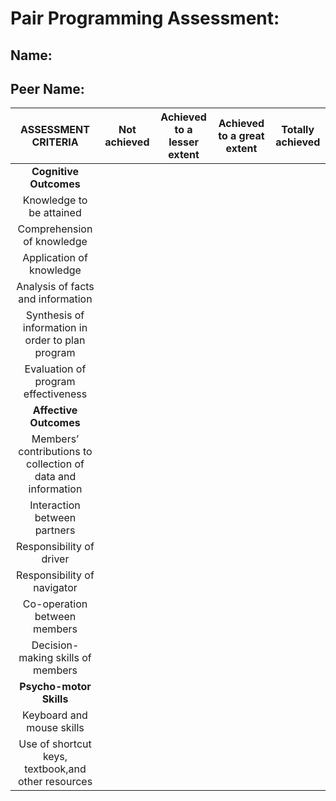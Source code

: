 # Pair Programming Assessment:
## Name: 
## Peer Name: 

|                      ASSESSMENT CRITERIA                     | Not achieved | Achieved to a lesser extent | Achieved to a great extent | Totally achieved |
|:------------------------------------------------------------:|:------------:|:---------------------------:|:--------------------------:|:----------------:|
|                       **Cognitive Outcomes**                   |              |                             |                            |                  |
| Knowledge to be attained                                     |              |                             |                            |                  |
| Comprehension of knowledge                                   |              |                             |                            |                  |
| Application of knowledge                                     |              |                             |                            |                  |
| Analysis of facts and information                            |              |                             |                            |                  |
| Synthesis of information in order to plan program            |              |                             |                            |                  |
| Evaluation of program effectiveness                          |              |                             |                            |                  |
|                      **Affective Outcomes**                      |              |                             |                            |                  |
| Members’ contributions to collection of data and information |              |                             |                            |                  |
| Interaction between partners                                 |              |                             |                            |                  |
| Responsibility of driver                                     |              |                             |                            |                  |
| Responsibility of navigator                                  |              |                             |                            |                  |
| Co-operation between members                                 |              |                             |                            |                  |
| Decision-making skills of members                            |              |                             |                            |                  |
|                      **Psycho-motor Skills**                     |              |                             |                            |                  |
| Keyboard and mouse skills                                    |              |                             |                            |                  |
| Use of shortcut keys, textbook,and other resources           |              |                             |                            |                  |
